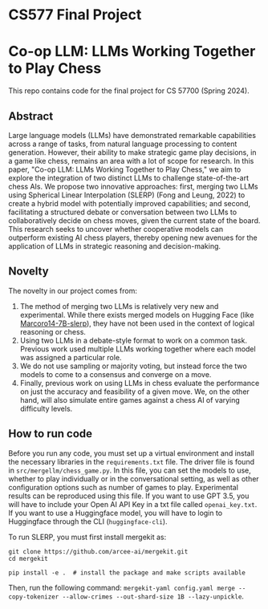 # CS577 Final Project  
# Co-op LLM: LLMs Working Together to Play Chess

This repo contains code for the final project for CS 57700 (Spring 2024).

## Abstract
Large language models (LLMs) have demonstrated remarkable capabilities across a range of tasks, from natural language processing to content generation. However, their ability to make strategic game play decisions, in a game like chess, remains an area with a lot of scope for research. In this paper, "Co-op LLM: LLMs Working Together to Play Chess," we aim to explore the integration of two distinct LLMs to challenge state-of-the-art chess AIs. We propose two innovative approaches: first, merging two LLMs using Spherical Linear Interpolation (SLERP) (Fong and Leung, 2022) to create a hybrid model with potentially improved capabilities; and second, facilitating a structured debate or conversation between two LLMs to collaboratively decide on chess moves, given the current state of the board. This research seeks to uncover whether cooperative models can outperform existing AI chess players, thereby opening new avenues for the application of LLMs in strategic reasoning and decision-making.

## Novelty
The novelty in our project comes from:
1. The method of merging two LLMs is relatively very new and experimental. While there exists merged models on Hugging Face (like [Marcoro14-7B-slerp](https://huggingface.co/mlabonne/Marcoro14-7B-slerp)), they have not been used in the context of logical reasoning or chess.
2. Using two LLMs in a debate-style format to work on a common task. Previous work used multiple LLMs working together where each model was assigned a particular role.
3. We do not use sampling or majority voting, but instead force the two models to come to a consensus and converge on a move.
4. Finally, previous work on using LLMs in chess evaluate the performance on just the accuracy and feasibility of a given move. We, on the other hand, will also simulate entire games against a chess AI of varying difficulty levels.

## How to run code
Before you run any code, you must set up a virtual environment and install the necessary libraries in the `requirements.txt` file.
The driver file is found in `src/mergellm/chess_game.py`. In this file, you can set the models to use, whether to play individually or in the conversational setting, as well as other configuration options such as number of games to play. Experimental results can be reproduced using this file. If you want to use GPT 3.5, you will have to include your Open AI API Key in a txt file called `openai_key.txt`. If you want to use a Huggingface model, you will have to login to Huggingface through the CLI (`huggingface-cli`).

To run SLERP, you must first install mergekit as:
```
git clone https://github.com/arcee-ai/mergekit.git
cd mergekit

pip install -e .  # install the package and make scripts available
```
Then, run the following command: `mergekit-yaml config.yaml merge --copy-tokenizer --allow-crimes --out-shard-size 1B --lazy-unpickle`.
